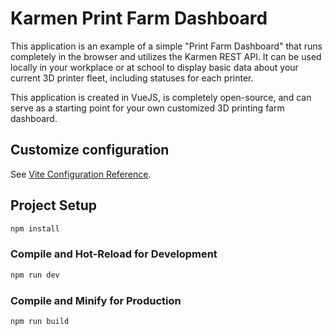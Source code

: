 # Karmen Print Farm Dashboard

This application is an example of a simple "Print Farm Dashboard" that runs completely in the browser and utilizes the Karmen REST API. It can be used locally in your workplace or at school to display basic data about your current 3D printer fleet, including statuses for each printer.

This application is created in VueJS, is completely open-source, and can serve as a starting point for your own customized 3D printing farm dashboard.

## Customize configuration

See [Vite Configuration Reference](https://vitejs.dev/config/).

## Project Setup

```sh
npm install
```

### Compile and Hot-Reload for Development

```sh
npm run dev
```

### Compile and Minify for Production

```sh
npm run build
```
